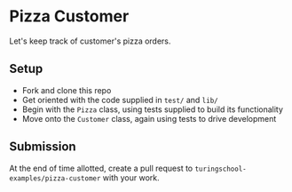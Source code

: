 # Pizza Customer

Let's keep track of customer's pizza orders.

## Setup

*   Fork and clone this repo
*   Get oriented with the code supplied in `test/` and `lib/`
*   Begin with the `Pizza` class, using tests supplied to build its functionality
*   Move onto the `Customer` class, again using tests to drive development

## Submission

At the end of time allotted, create a pull request to `turingschool-examples/pizza-customer` with your work.
